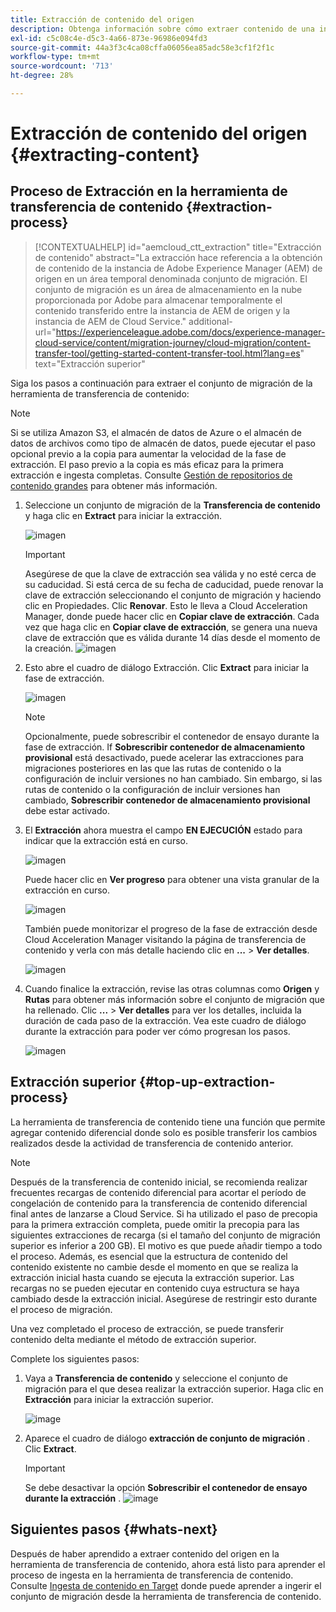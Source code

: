 ```yaml
---
title: Extracción de contenido del origen
description: Obtenga información sobre cómo extraer contenido de una instancia de Adobe Experience Manager AEM () de origen para transferirlo más tarde a una instancia de Cloud Service AEM de.
exl-id: c5c08c4e-d5c3-4a66-873e-96986e094fd3
source-git-commit: 44a3f3c4ca08cffa06056ea85adc58e3cf1f2f1c
workflow-type: tm+mt
source-wordcount: '713'
ht-degree: 28%

---
```


# Extracción de contenido del origen {#extracting-content}

## Proceso de Extracción en la herramienta de transferencia de contenido {#extraction-process}

>[!CONTEXTUALHELP]
>id="aemcloud_ctt_extraction"
>title="Extracción de contenido"
>abstract="La extracción hace referencia a la obtención de contenido de la instancia de Adobe Experience Manager (AEM) de origen en un área temporal denominada conjunto de migración. El conjunto de migración es un área de almacenamiento en la nube proporcionada por Adobe para almacenar temporalmente el contenido transferido entre la instancia de AEM de origen y la instancia de AEM de Cloud Service."
>additional-url="https://experienceleague.adobe.com/docs/experience-manager-cloud-service/content/migration-journey/cloud-migration/content-transfer-tool/getting-started-content-transfer-tool.html?lang=es" text="Extracción superior"


Siga los pasos a continuación para extraer el conjunto de migración de la herramienta de transferencia de contenido:

>[!NOTE]
>Si se utiliza Amazon S3, el almacén de datos de Azure o el almacén de datos de archivos como tipo de almacén de datos, puede ejecutar el paso opcional previo a la copia para aumentar la velocidad de la fase de extracción. El paso previo a la copia es más eficaz para la primera extracción e ingesta completas. Consulte [Gestión de repositorios de contenido grandes](/help/journey-migration/content-transfer-tool/using-content-transfer-tool/handling-large-content-repositories.md) para obtener más información.

1. Seleccione un conjunto de migración de la **Transferencia de contenido** y haga clic en **Extract** para iniciar la extracción.

   ![imagen](/help/journey-migration/content-transfer-tool/assets-ctt/cttcam12.png)

   >[!IMPORTANT]
   >
   >Asegúrese de que la clave de extracción sea válida y no esté cerca de su caducidad. Si está cerca de su fecha de caducidad, puede renovar la clave de extracción seleccionando el conjunto de migración y haciendo clic en Propiedades. Clic **Renovar**. Esto le lleva a Cloud Acceleration Manager, donde puede hacer clic en **Copiar clave de extracción**. Cada vez que haga clic en **Copiar clave de extracción**, se genera una nueva clave de extracción que es válida durante 14 días desde el momento de la creación.
   >![imagen](/help/journey-migration/content-transfer-tool/assets-ctt/cttcam13.png)

1. Esto abre el cuadro de diálogo Extracción. Clic **Extract** para iniciar la fase de extracción.

   ![imagen](/help/journey-migration/content-transfer-tool/assets-ctt/cttcam14.png)

   >[!NOTE]
   >Opcionalmente, puede sobrescribir el contenedor de ensayo durante la fase de extracción. If **Sobrescribir contenedor de almacenamiento provisional** está desactivado, puede acelerar las extracciones para migraciones posteriores en las que las rutas de contenido o la configuración de incluir versiones no han cambiado. Sin embargo, si las rutas de contenido o la configuración de incluir versiones han cambiado, **Sobrescribir contenedor de almacenamiento provisional** debe estar activado.

1. El **Extracción** ahora muestra el campo **EN EJECUCIÓN** estado para indicar que la extracción está en curso.

   ![imagen](/help/journey-migration/content-transfer-tool/assets-ctt/cttcam15.png)

   Puede hacer clic en **Ver progreso** para obtener una vista granular de la extracción en curso.

   ![imagen](/help/journey-migration/content-transfer-tool/assets-ctt/cttcam16.png)

   También puede monitorizar el progreso de la fase de extracción desde Cloud Acceleration Manager visitando la página de transferencia de contenido y verla con más detalle haciendo clic en **...** > **Ver detalles**.

   ![imagen](/help/journey-migration/content-transfer-tool/assets-ctt/cttcam17.png)

1. Cuando finalice la extracción, revise las otras columnas como **Origen** y **Rutas** para obtener más información sobre el conjunto de migración que ha rellenado. Clic **...** > **Ver detalles** para ver los detalles, incluida la duración de cada paso de la extracción. Vea este cuadro de diálogo durante la extracción para poder ver cómo progresan los pasos.

   ![imagen](/help/journey-migration/content-transfer-tool/assets-ctt/cttcam18b.png)


## Extracción superior {#top-up-extraction-process}

La herramienta de transferencia de contenido tiene una función que permite agregar contenido diferencial donde solo es posible transferir los cambios realizados desde la actividad de transferencia de contenido anterior.

>[!NOTE]
>Después de la transferencia de contenido inicial, se recomienda realizar frecuentes recargas de contenido diferencial para acortar el período de congelación de contenido para la transferencia de contenido diferencial final antes de lanzarse a Cloud Service. Si ha utilizado el paso de precopia para la primera extracción completa, puede omitir la precopia para las siguientes extracciones de recarga (si el tamaño del conjunto de migración superior es inferior a 200 GB). El motivo es que puede añadir tiempo a todo el proceso.
>Además, es esencial que la estructura de contenido del contenido existente no cambie desde el momento en que se realiza la extracción inicial hasta cuando se ejecuta la extracción superior. Las recargas no se pueden ejecutar en contenido cuya estructura se haya cambiado desde la extracción inicial. Asegúrese de restringir esto durante el proceso de migración.

Una vez completado el proceso de extracción, se puede transferir contenido delta mediante el método de extracción superior.

Complete los siguientes pasos:

1. Vaya a **Transferencia de contenido** y seleccione el conjunto de migración para el que desea realizar la extracción superior. Haga clic en **Extracción** para iniciar la extracción superior.

   ![image](/help/journey-migration/content-transfer-tool/assets-ctt/cttcam19.png)

1. Aparece el cuadro de diálogo **extracción de conjunto de migración** . Clic **Extract**.

   >[!IMPORTANT]
   >Se debe desactivar la opción **Sobrescribir el contenedor de ensayo durante la extracción** .
   >![image](/help/journey-migration/content-transfer-tool/assets-ctt/cttcam20.png)


## Siguientes pasos {#whats-next}

Después de haber aprendido a extraer contenido del origen en la herramienta de transferencia de contenido, ahora está listo para aprender el proceso de ingesta en la herramienta de transferencia de contenido. Consulte [Ingesta de contenido en Target](/help/journey-migration/content-transfer-tool/using-content-transfer-tool/ingesting-content.md) donde puede aprender a ingerir el conjunto de migración desde la herramienta de transferencia de contenido.
